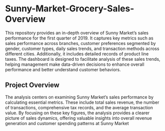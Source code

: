 # Sunny-Market-Grocery-Sales-Overview
This repository provides an in-depth overview of Sunny Market’s sales performance for the first quarter of 2019. It captures key metrics such as sales performance across branches, customer preferences segmented by gender, customer types, daily sales trends, and transaction methods across different cities. Additionally, it includes detailed records of product line taxes. The dashboard is designed to facilitate analysis of these sales trends, helping management make data-driven decisions to enhance overall performance and better understand customer behaviors.    
## Project Overview
The analysis centers on examining Sunny Market’s sales performance by calculating essential metrics. These include total sales revenue, the number of transactions, comprehensive tax records, and the average transaction value. By focusing on these key figures, the analysis provides a clearer picture of sales dynamics, offering valuable insights into overall revenue generation and customer spending patterns at Sunny Market
